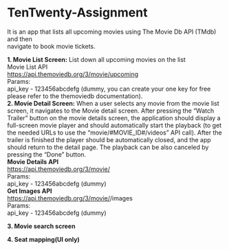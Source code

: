 
# TenTwenty-Assignment

It is an app that lists all upcoming movies using The Movie Db API (TMdb) and then  
navigate to book movie tickets.

**1. Movie List Screen:**
List down all upcoming movies on the list                 
Movie List API  
https://api.themoviedb.org/3/movie/upcoming  
Params:  
api_key - 123456abcdefg (dummy, you can create your one key for free please refer to the themoviedb documentation).  
**2. Movie Detail Screen:**
When a user selects any movie from the movie list screen, it navigates to the Movie detail screen. After pressing the “​Watch Trailer​” button on the movie details screen, the application should display a full-screen movie player and should automatically start the playback (to get the needed URLs to use the “movie/#MOVIE_ID#/videos” API call). After the trailer is finished the player should be automatically closed, and the app should return to the detail page. The playback can be also canceled by pressing the “Done” button.  
**Movie Details API**  
https://api.themoviedb.org/3/movie/<movie-id>  
Params:  
api_key - 123456abcdefg (dummy)  
**Get Images API**  
https://api.themoviedb.org/3/movie/<movie-id>/images  
Params:  
api_key - 123456abcdefg (dummy)

**3. Movie search screen**

**4. Seat mapping(UI only)**
